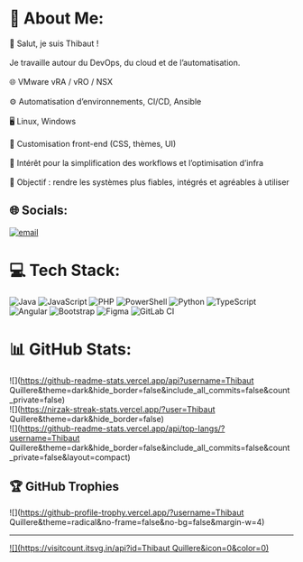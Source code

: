 # 💫 About Me:
👋 Salut, je suis Thibaut !<br><br>Je travaille autour du DevOps, du cloud et de l’automatisation.<br><br>🌐 VMware vRA / vRO / NSX<br><br>⚙️ Automatisation d’environnements, CI/CD, Ansible<br><br>🖥️ Linux, Windows<br><br>🎨 Customisation front-end (CSS, thèmes, UI)<br><br>🚀 Intérêt pour la simplification des workflows et l’optimisation d’infra<br><br>🎯 Objectif : rendre les systèmes plus fiables, intégrés et agréables à utiliser


## 🌐 Socials:
[![email](https://img.shields.io/badge/Email-D14836?logo=gmail&logoColor=white)](mailto:thibaut.quillere@gmail.com) 

# 💻 Tech Stack:
![Java](https://img.shields.io/badge/java-%23ED8B00.svg?style=for-the-badge&logo=openjdk&logoColor=white) ![JavaScript](https://img.shields.io/badge/javascript-%23323330.svg?style=for-the-badge&logo=javascript&logoColor=%23F7DF1E) ![PHP](https://img.shields.io/badge/php-%23777BB4.svg?style=for-the-badge&logo=php&logoColor=white) ![PowerShell](https://img.shields.io/badge/PowerShell-%235391FE.svg?style=for-the-badge&logo=powershell&logoColor=white) ![Python](https://img.shields.io/badge/python-3670A0?style=for-the-badge&logo=python&logoColor=ffdd54) ![TypeScript](https://img.shields.io/badge/typescript-%23007ACC.svg?style=for-the-badge&logo=typescript&logoColor=white) ![Angular](https://img.shields.io/badge/angular-%23DD0031.svg?style=for-the-badge&logo=angular&logoColor=white) ![Bootstrap](https://img.shields.io/badge/bootstrap-%238511FA.svg?style=for-the-badge&logo=bootstrap&logoColor=white) ![Figma](https://img.shields.io/badge/figma-%23F24E1E.svg?style=for-the-badge&logo=figma&logoColor=white) ![GitLab CI](https://img.shields.io/badge/gitlab%20CI-%23181717.svg?style=for-the-badge&logo=gitlab&logoColor=white)
# 📊 GitHub Stats:
![](https://github-readme-stats.vercel.app/api?username=Thibaut Quillere&theme=dark&hide_border=false&include_all_commits=false&count_private=false)<br/>
![](https://nirzak-streak-stats.vercel.app/?user=Thibaut Quillere&theme=dark&hide_border=false)<br/>
![](https://github-readme-stats.vercel.app/api/top-langs/?username=Thibaut Quillere&theme=dark&hide_border=false&include_all_commits=false&count_private=false&layout=compact)

## 🏆 GitHub Trophies
![](https://github-profile-trophy.vercel.app/?username=Thibaut Quillere&theme=radical&no-frame=false&no-bg=false&margin-w=4)

---
[![](https://visitcount.itsvg.in/api?id=Thibaut Quillere&icon=0&color=0)](https://visitcount.itsvg.in)

<!-- Proudly created with GPRM ( https://gprm.itsvg.in ) -->
